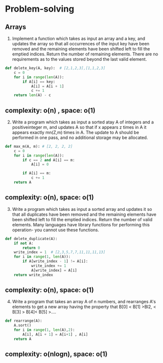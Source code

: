 # Problem-solving
## Arrays
1) Implement a function which takes as input an array and a key, and updates the array so
that all occurrences of the input key have been removed and the remaining elements have been
shifted left to fill the emptied indices. Return the number of remaining elements. There are no
requirements as to the values stored beyond the last valid element.
```python
def delete_key(A, key):  # [2,1,2,3],[1,1,2,3]
    c = 0
    for i in range(len(A)):
        if A[i] == key:
            A[i] = A[i + 1]
            c += 1
    return len(A) - c
  ```
  complexity: o(n) , space: o(1)
  ------------------------------------------------------------------------------

  2) Write a program which takes as input a sorted atay A of integers and a positiveinteger m,
and updates A so that if x appears z times in A it appears exactly mn(Z,m) times in A. The update
to A should be performed in one pass, and no additional storage may be allocated.
```python
def max_m(A, m): # [2, 2, 2, 2]
    c = 0
    for i in range(len(A)):
        if c == 2 and A[i] == m:
            A[i] = 0

        if A[i] == m:
            c += 1
    return A
  ```
complexity: o(n), space: o(1)
------------------------------------------------------------------------------
3) Write a program which takes as input a sorted array and updates it so that all duplicates have been
removed and the remaining elements have been shifted left to fill the emptied indices. Return the
number of valid elements. Many languages have library functions for performing this operation-
you cannot use these functions.
```python
def delete_duplicate(A):
    if not A:
        return 0
    write_index = 1  # [2,3,5,7,7,11,11,11,13]
    for i in range(1, len(A)):
        if A[write_index - 1] != A[i]:
            write_index += 1
            A[write_index] = A[i]
    return write_index
  ```
complexity: o(n), space: o(1)
--------
4) Write a program that takes an array A of n numbers, and rearranges A's elements to get a new array having the property that B[0] < B[1] >Bl2, < B[3] > B[4]< B[5] >....
```python
def rearrange(A):
    A.sort()
    for i in range(1, len(A),2):
        A[i], A[i + 1] = A[i+1] , A[i]
    return A
```
complexity: o(nlogn), space: o(1)
-------------------



